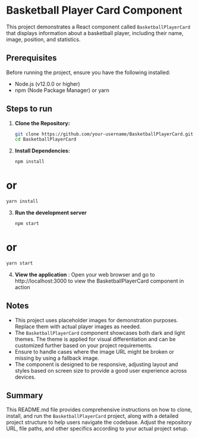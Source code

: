 
# Basketball Player Card Component

This project demonstrates a React component called `BasketballPlayerCard` that displays information about a basketball player, including their name, image, position, and statistics.


## Prerequisites
Before running the project, ensure you have the following installed:
- Node.js (v12.0.0 or higher)
- npm (Node Package Manager) or yarn
## Steps to run
1. **Clone the Repository:**
   ```bash
   git clone https://github.com/your-username/BasketballPlayerCard.git
   cd BasketballPlayerCard
   ```
2. **Install Dependencies:**
   ```bash
   npm install
   ```
# or
   ```bash
   yarn install
   ```
3. **Run the development server**
   ```bash
   npm start
   ```
#  or
   ```bash
   yarn start
   ```
4. **View the application** :
   Open your web browser and go to http://localhost:3000 to view the BasketballPlayerCard component in action


## Notes

- This project uses placeholder images for demonstration purposes. Replace them with actual player images as needed.
- The `BasketballPlayerCard` component showcases both dark and light themes. The theme is applied for visual differentiation and can be customized further based on your project requirements.
- Ensure to handle cases where the image URL might be broken or missing by using a fallback image.
- The component is designed to be responsive, adjusting layout and styles based on screen size to provide a good user experience across devices.


## Summary

This README.md file provides comprehensive instructions on how to clone, install, and run the `BasketballPlayerCard` project, along with a detailed project structure to help users navigate the codebase. Adjust the repository URL, file paths, and other specifics according to your actual project setup.
